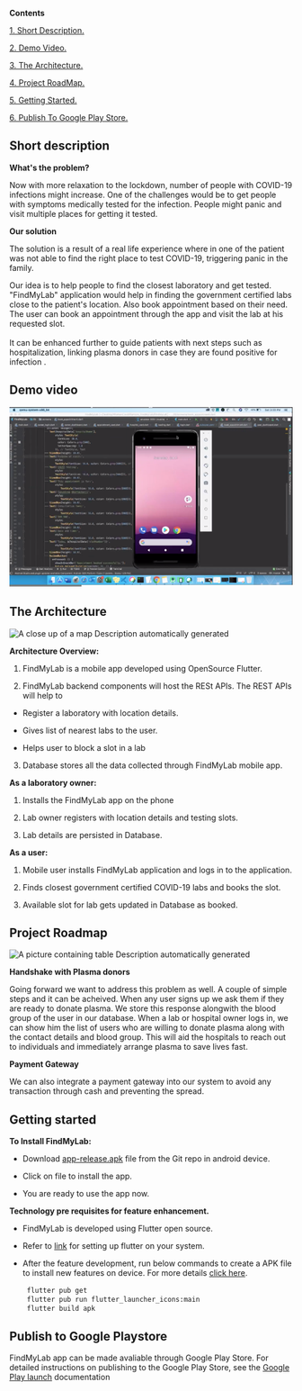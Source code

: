 **Contents**

[1. Short Description. ](#desc)

[2. Demo Video. ](#demo)

[3. The Architecture. ](#arch)

[4. Project RoadMap. ](#roadmap)

[5. Getting Started. ](#start)

[6. Publish To Google Play Store. ](#playstore)

<a name="desc"></a>
## **Short description**

**What\'s the problem?**

Now with more relaxation to the lockdown, number of people with COVID-19
infections might increase. One of the challenges would be to get people
with symptoms medically tested for the infection. People might panic and
visit multiple places for getting it tested.

**Our solution**

The solution is a result of a real life experience where in one of the
patient was not able to find the right place to test COVID-19,
triggering panic in the family.

Our idea is to help people to find the closest laboratory and get
tested. "FindMyLab" application would help in finding the government
certified labs close to the patient's location. Also book appointment
based on their need.\
The user can book an appointment through the app and visit the lab at
his requested slot.\
\
It can be enhanced further to guide patients with next steps such as
hospitalization, linking plasma donors in case they are found positive
for infection .

<a name="demo"></a>
## **Demo video**

[![Watch the video](.//media/image3.png)](https://akamai.webex.com/webappng/sites/akamai/recording/play/d0ac9b3c2cf84d6a900875a1645543f9)

<a name="arch"></a>
## **The Architecture**

![A close up of a map Description automatically
generated](.//media/image1.png)

**Architecture Overview:**

1.  FindMyLab is a mobile app developed using OpenSource Flutter.

2.  FindMyLab backend components will host the RESt APIs. The REST APIs
    will help to

-   Register a laboratory with location details.

-   Gives list of nearest labs to the user.

-   Helps user to block a slot in a lab

3.  Database stores all the data collected through FindMyLab mobile app.

**As a laboratory owner:**

1.  Installs the FindMyLab app on the phone

2.  Lab owner registers with location details and testing slots.

3.  Lab details are persisted in Database.

**As a user:**

1.  Mobile user installs FindMyLab application and logs in to the
    application.

2.  Finds closest government certified COVID-19 labs and books the slot.

3.  Available slot for lab gets updated in Database as booked.

<a name="roadmap"></a>
## **Project Roadmap**

![A picture containing table Description automatically
generated](.//media/image2.png)

**Handshake with Plasma donors**

Going forward we want to address this problem as well. A couple of simple steps and it can be acheived.
When any user signs up we ask them if they are ready to donate plasma. We store this response alongwith the blood group of the user in our database.
When a lab or hospital owner logs in, we can show him the list of users who are willing to donate plasma along with the contact details and blood group. This will aid the hospitals to reach out to individuals and immediately arrange plasma to save lives fast.

**Payment Gateway**

We can also integrate a payment gateway into our system to avoid any transaction through cash and preventing the spread.
<a name="start"></a>
## **Getting started**

**To Install FindMyLab:**

-   Download [app-release.apk](https://github.com/guptasurbhi99/WomenCovidWarriors_FindMyLab/blob/master/app-release.apk) file from the Git repo in android device.

-   Click on file to install the app.

-   You are ready to use the app now.

**Technology pre requisites for feature enhancement.**

-   FindMyLab is developed using Flutter open source.

-   Refer to
    [link](https://medium.com/@sethladd/installing-flutter-on-a-mac-13a26340f80a)
    for setting up flutter on your system.

-   After the feature development, run below commands to create a APK
    file to install new features on device. For more details [click
    here](https://flutter.dev/docs/deployment/android).

         flutter pub get
         flutter pub run flutter_launcher_icons:main
         flutter build apk

<a name="playstore"></a>
## **Publish to Google Playstore**

FindMyLab app can be made avaliable through Google Play Store. For
detailed instructions on publishing to the Google Play Store, see
the [Google Play
launch](https://developer.android.com/distribute/googleplay/start) documentation
